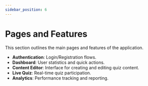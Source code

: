 ```yaml
---
sidebar_position: 6
---
```


# Pages and Features

This section outlines the main pages and features of the application.

*   **Authentication**: Login/Registration flows.
*   **Dashboard**: User statistics and quick actions.
*   **Content Editor**: Interface for creating and editing quiz content.
*   **Live Quiz**: Real-time quiz participation.
*   **Analytics**: Performance tracking and reporting.
